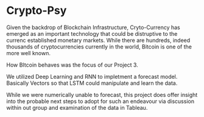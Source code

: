 # Crypto-Psy
Given the backdrop of Blockchain Infrastructure, Cryto-Currency has emerged as an important technology that could be distruptive to the currenc established monetary markets.
While there are hundreds, indeed thousands of cryptocurrencies currently in the world, Bitcoin is one of the more well known.

How BItcoin behaves was the focus of our Project 3.

We utilized Deep Learning and RNN to impletment a forecast model.  Basically Vectors so that LSTM could manipulate and learn the data.

While we were numerically unable to forecast, this project does offer insight into the probable next steps to adopt for such an endeavour via discussion within out group and examination of the data in Tableau. 
